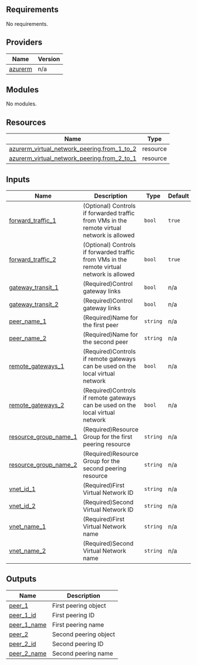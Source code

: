 <!-- BEGIN_TF_DOCS -->
## Requirements

No requirements.

## Providers

| Name | Version |
|------|---------|
| <a name="provider_azurerm"></a> [azurerm](#provider\_azurerm) | n/a |

## Modules

No modules.

## Resources

| Name | Type |
|------|------|
| [azurerm_virtual_network_peering.from_1_to_2](https://registry.terraform.io/providers/hashicorp/azurerm/latest/docs/resources/virtual_network_peering) | resource |
| [azurerm_virtual_network_peering.from_2_to_1](https://registry.terraform.io/providers/hashicorp/azurerm/latest/docs/resources/virtual_network_peering) | resource |

## Inputs

| Name | Description | Type | Default | Required |
|------|-------------|------|---------|:--------:|
| <a name="input_forward_traffic_1"></a> [forward\_traffic\_1](#input\_forward\_traffic\_1) | (Optional) Controls if forwarded traffic from VMs in the remote virtual network is allowed | `bool` | `true` | no |
| <a name="input_forward_traffic_2"></a> [forward\_traffic\_2](#input\_forward\_traffic\_2) | (Optional) Controls if forwarded traffic from VMs in the remote virtual network is allowed | `bool` | `true` | no |
| <a name="input_gateway_transit_1"></a> [gateway\_transit\_1](#input\_gateway\_transit\_1) | (Required)Control gateway links | `bool` | n/a | yes |
| <a name="input_gateway_transit_2"></a> [gateway\_transit\_2](#input\_gateway\_transit\_2) | (Required)Control gateway links | `bool` | n/a | yes |
| <a name="input_peer_name_1"></a> [peer\_name\_1](#input\_peer\_name\_1) | (Required)Name for the first peer | `string` | n/a | yes |
| <a name="input_peer_name_2"></a> [peer\_name\_2](#input\_peer\_name\_2) | (Required)Name for the second peer | `string` | n/a | yes |
| <a name="input_remote_gateways_1"></a> [remote\_gateways\_1](#input\_remote\_gateways\_1) | (Required)Controls if remote gateways can be used on the local virtual network | `bool` | n/a | yes |
| <a name="input_remote_gateways_2"></a> [remote\_gateways\_2](#input\_remote\_gateways\_2) | (Required)Controls if remote gateways can be used on the local virtual network | `bool` | n/a | yes |
| <a name="input_resource_group_name_1"></a> [resource\_group\_name\_1](#input\_resource\_group\_name\_1) | (Required)Resource Group for the first peering resource | `string` | n/a | yes |
| <a name="input_resource_group_name_2"></a> [resource\_group\_name\_2](#input\_resource\_group\_name\_2) | (Required)Resource Group for the second peering resource | `string` | n/a | yes |
| <a name="input_vnet_id_1"></a> [vnet\_id\_1](#input\_vnet\_id\_1) | (Required)First Virtual Network ID | `string` | n/a | yes |
| <a name="input_vnet_id_2"></a> [vnet\_id\_2](#input\_vnet\_id\_2) | (Required)Second Virtual Network ID | `string` | n/a | yes |
| <a name="input_vnet_name_1"></a> [vnet\_name\_1](#input\_vnet\_name\_1) | (Required)First Virtual Network name | `string` | n/a | yes |
| <a name="input_vnet_name_2"></a> [vnet\_name\_2](#input\_vnet\_name\_2) | (Required)Second Virtual Network name | `string` | n/a | yes |

## Outputs

| Name | Description |
|------|-------------|
| <a name="output_peer_1"></a> [peer\_1](#output\_peer\_1) | First peering object |
| <a name="output_peer_1_id"></a> [peer\_1\_id](#output\_peer\_1\_id) | First peering ID |
| <a name="output_peer_1_name"></a> [peer\_1\_name](#output\_peer\_1\_name) | First peering name |
| <a name="output_peer_2"></a> [peer\_2](#output\_peer\_2) | Second peering object |
| <a name="output_peer_2_id"></a> [peer\_2\_id](#output\_peer\_2\_id) | Second peering ID |
| <a name="output_peer_2_name"></a> [peer\_2\_name](#output\_peer\_2\_name) | Second peering name |
<!-- END_TF_DOCS -->